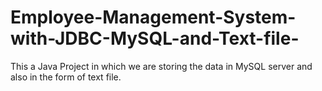 # Employee-Management-System-with-JDBC-MySQL-and-Text-file-
This a Java Project in which we are storing the data in MySQL server and also in the form of text file.
